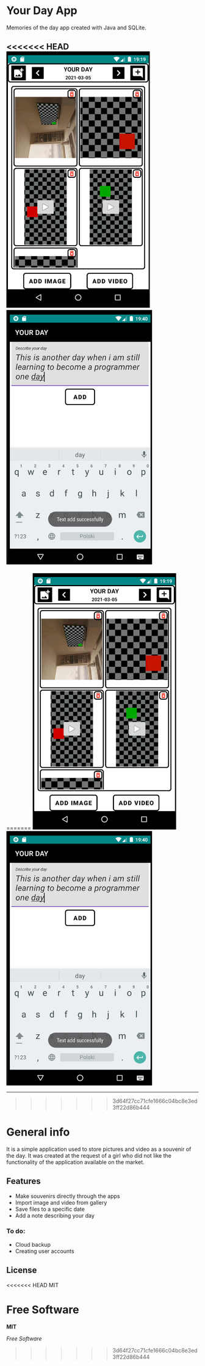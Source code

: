  # Your Day App

Memories of the day app created with Java and SQLite.

<<<<<<< HEAD
![Aplication Screen](./screen/YourDayAppScreen.png)
![Aplication Screen](./screen/YourDayAppScreen2.png)
---
=======
![Aplication Screen](./screen/YourDayAppScreen.png) ![Aplication Screen](./screen/YourDayAppScreen2.png)

---

>>>>>>> 3d64f27cc71cfe1666c04bc8e3ed3ff22d86b444
 # General info
It is a simple application used to store pictures and video as a souvenir of the day.
It was created at the request of a girl who did not like the functionality of the application available on the market.

 ## Features
- Make souvenirs directly through the apps
- Import image and video from gallery
- Save files to a specific date
- Add a note describing your day

### To do:
- Cloud backup
- Creating user accounts

## License

<<<<<<< HEAD
MIT

**Free Software**
=======
**MIT**

*Free Software*
>>>>>>> 3d64f27cc71cfe1666c04bc8e3ed3ff22d86b444
